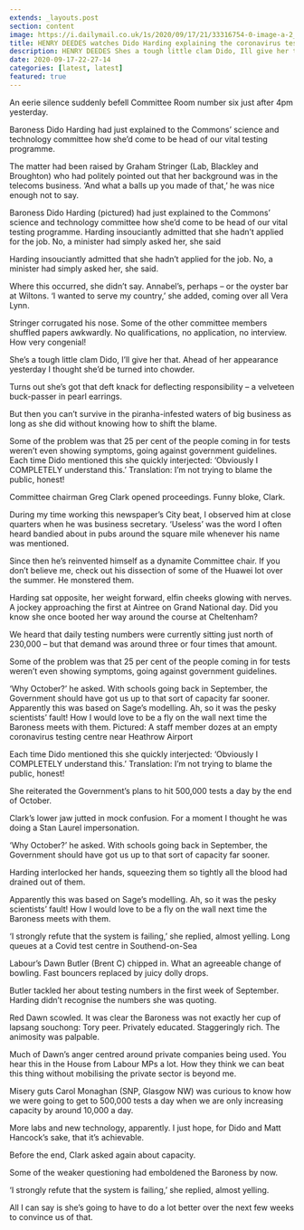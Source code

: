 ```yaml
---
extends: _layouts.post
section: content
image: https://i.dailymail.co.uk/1s/2020/09/17/21/33316754-0-image-a-2_1600375461662.jpg 
title: HENRY DEEDES watches Dido Harding explaining the coronavirus testing shambles 
description: HENRY DEEDES Shes a tough little clam Dido, Ill give her that. Ahead of her appearance yesterday I thought shed be turned into chowder. Turns out shes got that deft knack for deflecting responsibility. 
date: 2020-09-17-22-27-14 
categories: [latest, latest] 
featured: true 
--- 
```

An eerie silence suddenly befell Committee Room number six just after 4pm yesterday. 

Baroness Dido Harding had just explained to the Commons’ science and technology committee how she’d come to be head of our vital testing programme.

The matter had been raised by Graham Stringer (Lab, Blackley and Broughton) who had politely pointed out that her background was in the telecoms business. ‘And what a balls up you made of that,’ he was nice enough not to say.

Baroness Dido Harding (pictured) had just explained to the Commons’ science and technology committee how she’d come to be head of our vital testing programme. Harding insouciantly admitted that she hadn’t applied for the job. No, a minister had simply asked her, she said

Harding insouciantly admitted that she hadn’t applied for the job. No, a minister had simply asked her, she said.

Where this occurred, she didn’t say. Annabel’s, perhaps – or the oyster bar at Wiltons. ‘I wanted to serve my country,’ she added, coming over all Vera Lynn.

Stringer corrugated his nose. Some of the other committee members shuffled papers awkwardly. No qualifications, no application, no interview. How very congenial!

She’s a tough little clam Dido, I’ll give her that. Ahead of her appearance yesterday I thought she’d be turned into chowder.

Turns out she’s got that deft knack for deflecting responsibility – a velveteen buck-passer in pearl earrings. 

But then you can’t survive in the piranha-infested waters of big business as long as she did without knowing how to shift the blame.

Some of the problem was that 25 per cent of the people coming in for tests weren’t even showing symptoms, going against government guidelines. Each time Dido mentioned this she quickly interjected: ‘Obviously I COMPLETELY understand this.’ Translation: I’m not trying to blame the public, honest!

Committee chairman Greg Clark opened proceedings. Funny bloke, Clark. 

During my time working this newspaper’s City beat, I observed him at close quarters when he was business secretary. ‘Useless’ was the word I often heard bandied about in pubs around the square mile whenever his name was mentioned.

Since then he’s reinvented himself as a dynamite Committee chair. If you don’t believe me, check out his dissection of some of the Huawei lot over the summer. He monstered them.

Harding sat opposite, her weight forward, elfin cheeks glowing with nerves. A jockey approaching the first at Aintree on Grand National day. Did you know she once booted her way around the course at Cheltenham?

We heard that daily testing numbers were currently sitting just north of 230,000 – but that demand was around three or four times that amount.

Some of the problem was that 25 per cent of the people coming in for tests weren’t even showing symptoms, going against government guidelines.

‘Why October?’ he asked. With schools going back in September, the Government should have got us up to that sort of capacity far sooner. Apparently this was based on Sage’s modelling. Ah, so it was the pesky scientists’ fault! How I would love to be a fly on the wall next time the Baroness meets with them. Pictured: A staff member dozes at an empty coronavirus testing centre near Heathrow Airport 

Each time Dido mentioned this she quickly interjected: ‘Obviously I COMPLETELY understand this.’ Translation: I’m not trying to blame the public, honest!

She reiterated the Government’s plans to hit 500,000 tests a day by the end of October. 

Clark’s lower jaw jutted in mock confusion. For a moment I thought he was doing a Stan Laurel impersonation.

‘Why October?’ he asked. With schools going back in September, the Government should have got us up to that sort of capacity far sooner. 

Harding interlocked her hands, squeezing them so tightly all the blood had drained out of them.

Apparently this was based on Sage’s modelling. Ah, so it was the pesky scientists’ fault! How I would love to be a fly on the wall next time the Baroness meets with them.

‘I strongly refute that the system is failing,’ she replied, almost yelling. Long queues at a Covid test centre in Southend-on-Sea

Labour’s Dawn Butler (Brent C) chipped in. What an agreeable change of bowling. Fast bouncers replaced by juicy dolly drops. 

Butler tackled her about testing numbers in the first week of September. Harding didn’t recognise the numbers she was quoting. 

Red Dawn scowled. It was clear the Baroness was not exactly her cup of lapsang souchong: Tory peer. Privately educated. Staggeringly rich. The animosity was palpable.

Much of Dawn’s anger centred around private companies being used. You hear this in the House from Labour MPs a lot. How they think we can beat this thing without mobilising the private sector is beyond me.

Misery guts Carol Monaghan (SNP, Glasgow NW) was curious to know how we were going to get to 500,000 tests a day when we are only increasing capacity by around 10,000 a day.

More labs and new technology, apparently. I just hope, for Dido and Matt Hancock’s sake, that it’s achievable.

Before the end, Clark asked again about capacity.

Some of the weaker questioning had emboldened the Baroness by now.

‘I strongly refute that the system is failing,’ she replied, almost yelling. 

All I can say is she’s going to have to do a lot better over the next few weeks to convince us of that.

